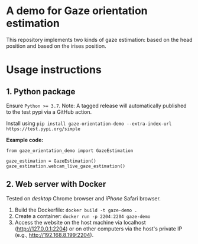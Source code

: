 # A demo for Gaze orientation estimation

This repository implements two kinds of gaze estimation: based on the head position and based on the irises position. 

# Usage instructions
## 1. Python package

Ensure `Python >= 3.7`. Note: A tagged release will automatically published to the test pypi via a GitHub action.

Install using `pip install gaze-orientation-demo --extra-index-url https://test.pypi.org/simple`

**Example code:**

    from gaze_orientation_demo import GazeEstimation

    gaze_estimation = GazeEstimation()
    gaze_estimation.webcam_live_gaze_estimation()

## 2. Web server with Docker

Tested on _desktop_ Chrome browser and _iPhone_ Safari browser.

1. Build the Dockerfile: `docker build -t gaze-demo .`
2. Create a container: `docker run -p 2204:2204 gaze-demo`
3. Access the website on the host machine via localhost (http://127.0.0.1:2204) or on other computers via the host's private IP (e.g., http://192.168.8.199:2204).
